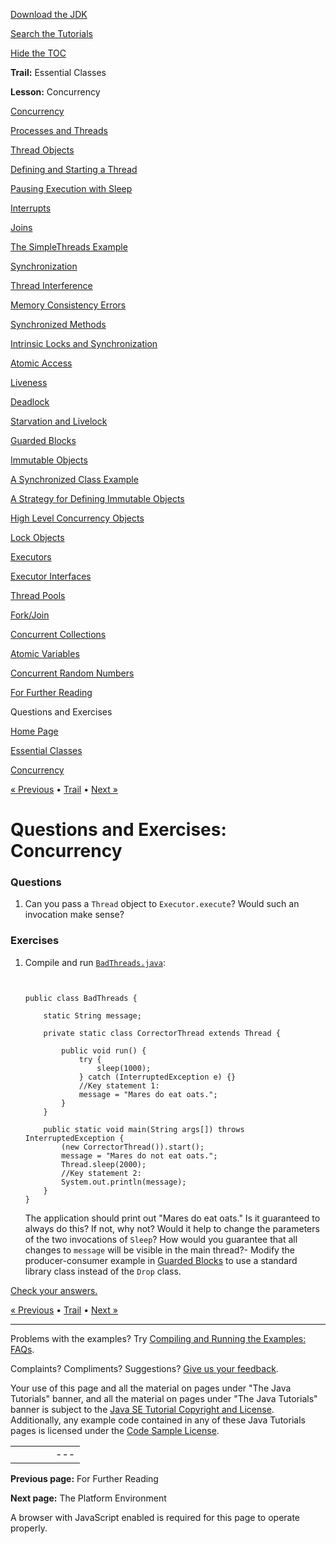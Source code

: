 [Download
the JDK](http://java.sun.com/javase/6/download.jsp)
  
[Search the
Tutorials](../../../search.html)
  
[Hide the TOC](javascript:toggleLeft())

**Trail:** Essential Classes
  
**Lesson:** Concurrency

[Concurrency](../index.html)

[Processes and Threads](../procthread.html)

[Thread Objects](../threads.html)

[Defining and Starting a Thread](../runthread.html)

[Pausing Execution with Sleep](../sleep.html)

[Interrupts](../interrupt.html)

[Joins](../join.html)

[The SimpleThreads Example](../simple.html)

[Synchronization](../sync.html)

[Thread Interference](../interfere.html)

[Memory Consistency Errors](../memconsist.html)

[Synchronized Methods](../syncmeth.html)

[Intrinsic Locks and Synchronization](../locksync.html)

[Atomic Access](../atomic.html)

[Liveness](../liveness.html)

[Deadlock](../deadlock.html)

[Starvation and Livelock](../starvelive.html)

[Guarded Blocks](../guardmeth.html)

[Immutable Objects](../immutable.html)

[A Synchronized Class Example](../syncrgb.html)

[A Strategy for Defining Immutable Objects](../imstrat.html)

[High Level Concurrency Objects](../highlevel.html)

[Lock Objects](../newlocks.html)

[Executors](../executors.html)

[Executor Interfaces](../exinter.html)

[Thread Pools](../pools.html)

[Fork/Join](../forkjoin.html)

[Concurrent Collections](../collections.html)

[Atomic Variables](../atomicvars.html)

[Concurrent Random Numbers](../threadlocalrandom.html)

[For Further Reading](../further.html)

Questions and Exercises

[Home Page](../../../index.html)
>
[Essential Classes](../../index.html)
>
[Concurrency](../index.html)

[« Previous](../further.html) • [Trail](../../TOC.html) • [Next »](../../environment/index.html)

# Questions and Exercises: Concurrency

### Questions

1. Can you pass a `Thread` object to
   `Executor.execute`? Would such an invocation make
   sense?

### Exercises

1. Compile and run
   [`BadThreads.java`](BadThreads.java):

   ```


   public class BadThreads {

       static String message;

       private static class CorrectorThread extends Thread {

           public void run() {
               try {
                   sleep(1000); 
               } catch (InterruptedException e) {}
               //Key statement 1:
               message = "Mares do eat oats."; 
           }
       }

       public static void main(String args[]) throws InterruptedException {
           (new CorrectorThread()).start();
           message = "Mares do not eat oats.";
           Thread.sleep(2000);
           //Key statement 2:
           System.out.println(message);
       }
   }

   ```

   The application should print out "Mares do eat oats." Is it
   guaranteed to always do this? If not, why not? Would it help to change
   the parameters of the two invocations of `Sleep`?
   How would you guarantee that all changes to `message`
   will be visible in the main thread?- Modify the producer-consumer example in [Guarded Blocks](../guardmeth.html) to use a standard
     library class instead of the `Drop` class.

[Check your answers.](answers.html)

[« Previous](../further.html)
•
[Trail](../../TOC.html)
•
[Next »](../../environment/index.html)

---

Problems with the examples? Try [Compiling and Running
the Examples: FAQs](../../../information/run-examples.html).
  
Complaints? Compliments? Suggestions? [Give
us your feedback](http://download.oracle.com/javase/feedback.html).

Your use of this page and all the material on pages under "The Java Tutorials" banner,
and all the material on pages under "The Java Tutorials" banner is subject to the [Java SE Tutorial Copyright
and License](../../../information/license.html).
Additionally, any example code contained in any of these Java
Tutorials pages is licensed under the
[Code
Sample License](http://developers.sun.com/license/berkeley_license.html).

|  |  |  |  |  |
| --- | --- | --- | --- | --- |
| |  |  | | --- | --- | | duke image | Oracle logo | | [About Oracle](http://www.oracle.com/us/corporate/index.html) | [Oracle Technology Network](http://www.oracle.com/technology/index.html) | [Terms of Service](https://www.samplecode.oracle.com/servlets/CompulsoryClickThrough?type=TermsOfService) | Copyright © 1995, 2011 Oracle and/or its affiliates. All rights reserved. |

**Previous page:** For Further Reading
  
**Next page:** The Platform Environment




A browser with JavaScript enabled is required for this page to operate properly.